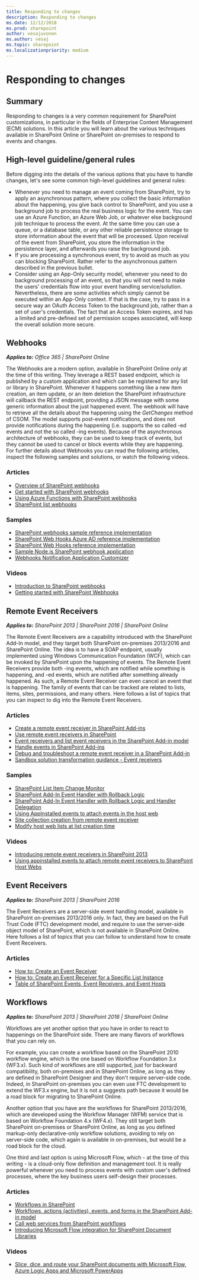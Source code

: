 ```yaml
---
title: Responding to changes
description: Responding to changes
ms.date: 12/12/2018
ms.prod: sharepoint
author: vesajuvonen
ms.author: vesaj
ms.topic: sharepoint
ms.localizationpriority: medium
---
```


# Responding to changes

## Summary
Responding to changes is a very common requirement for SharePoint customizations, in particular in the fields of Enterprise Content Management (ECM) solutions. In this article you will learn about the various techniques available in SharePoint Online or SharePoint on-premises to respond to events and changes.

## High-level guideline/general rules
Before digging into the details of the various options that you have to handle changes, let's see some common high-level guidelines and general rules:
* Whenever you need to manage an event coming from SharePoint, try to apply an asynchronous pattern, where you collect the basic information about the happening, you give back control to SharePoint, and you use a background job to process the real business logic for the event. You can use an Azure Function, an Azure Web Job, or whatever else background job technique to process the event. At the same time you can use a queue, or a database table, or any other reliable persistence storage to store information about the event that will be processed. Upon receival of the event from SharePoint, you store the information in the persistence layer, and afterwards you raise the background job. 
* If you are processing a synchronous event, try to avoid as much as you can blocking SharePoint. Rather refer to the asynchronous pattern described in the previous bullet.
* Consider using an App-Only security model, whenever you need to do background processing of an event, so that you will not need to make the users' credentials flow into your event handling service/solution. Nevertheless, there are some activities which simply cannot be executed within an App-Only context. If that is the case, try to pass in a secure way an OAuth Access Token to the background job, rather than a set of user's credentials. The fact that an Access Token expires, and has a limited and pre-defined set of permission scopes associated, will keep the overall solution more secure.

## Webhooks

_**Applies to:** Office 365 | SharePoint Online_

The Webhooks are a modern option, available in SharePoint Online only at the time of this writing. They leverage a REST based endpoint, which is published by a custom application and which can be registered for any list or library in SharePoint. Whenever it happens something like a new item creation, an item update, or an item deletion the SharePoint infrastructure will callback the REST endpoint, providing a JSON message with some generic information about the just happened event. The webhook will have to retrieve all the details about the happening using the *GetChanges* method of CSOM. The model supports post-event notifications, and does not provide notifications during the happening (i.e. supports the so called -ed events and not the so called -ing events). Because of the asynchronous architecture of webhooks, they can be used to keep track of events, but they cannot be used to cancel or block events while they are happening.
For further details about Webhooks you can read the following articles, inspect the following samples and solutions, or watch the following videos.

### Articles
* [Overview of SharePoint webhooks](https://docs.microsoft.com/sharepoint/dev/apis/webhooks/overview-sharepoint-webhooks)
* [Get started with SharePoint webhooks](https://docs.microsoft.com/sharepoint/dev/apis/webhooks/get-started-webhooks)
* [Using Azure Functions with SharePoint webhooks](https://docs.microsoft.com/sharepoint/dev/apis/webhooks/sharepoint-webhooks-using-azure-functions)
* [SharePoint list webhooks](https://docs.microsoft.com/sharepoint/dev/apis/webhooks/lists/overview-sharepoint-list-webhooks)

### Samples
* [SharePoint webhooks sample reference implementation](https://docs.microsoft.com/sharepoint/dev/apis/webhooks/webhooks-reference-implementation)
* [SharePoint Web Hooks Azure AD reference implementation](https://github.com/SharePoint/sp-dev-samples/tree/master/Samples/WebHooks.List.AzureAD)
* [SharePoint Web Hooks reference implementation](https://github.com/SharePoint/sp-dev-samples/tree/master/Samples/WebHooks.List)
* [Sample Node.js SharePoint webhook application](https://github.com/SharePoint/sp-dev-samples/tree/master/Samples/WebHooks.Nodejs)
* [Webhooks Notification Application Customizer](https://github.com/SharePoint/sp-dev-fx-extensions/tree/master/samples/react-application-webhooks-notification)

### Videos
* [Introduction to SharePoint webhooks](https://www.youtube.com/watch?v=P4a1_EWokwM)
* [Getting started with SharePoint Webhooks](https://www.youtube.com/watch?v=IbVlDkmsh8w)

## Remote Event Receivers

_**Applies to:** SharePoint 2013 | SharePoint 2016 | SharePoint Online_

The Remote Event Receivers are a capability introduced with the SharePoint Add-In model, and they target both SharePoint on-premises 2013/2016 and SharePoint Online. The idea is to have a SOAP endpoint, usually implemented using Windows Communication Foundation (WCF), which can be invoked by SharePoint upon the happening of events. The Remote Event Receivers provide both -ing events, which are notified while something is happening, and -ed events, which are notified after something already happened. As such, a Remote Event Receiver can even cancel an event that is happening. The family of events that can be tracked are related to lists, items, sites, permissions, and many others. Here follows a list of topics that you can inspect to dig into the Remote Event Receivers.

### Articles
* [Create a remote event receiver in SharePoint Add-ins](https://docs.microsoft.com/sharepoint/dev/sp-add-ins/create-a-remote-event-receiver-in-sharepoint-add-ins)
* [Use remote event receivers in SharePoint](https://docs.microsoft.com/sharepoint/dev/solution-guidance/use-remote-event-receivers-in-sharepoint)
* [Event receivers and list event receivers in the SharePoint Add-in model](https://docs.microsoft.com/sharepoint/dev/solution-guidance/event-receiver-and-list-event-receiver-sharepoint-add-in)
* [Handle events in SharePoint Add-ins](https://docs.microsoft.com/sharepoint/dev/sp-add-ins/handle-events-in-sharepoint-add-ins)
* [Debug and troubleshoot a remote event receiver in a SharePoint Add-in](https://docs.microsoft.com/sharepoint/dev/sp-add-ins/debug-and-troubleshoot-a-remote-event-receiver-in-a-sharepoint-add-in)
* [Sandbox solution transformation guidance - Event receivers](https://docs.microsoft.com/sharepoint/dev/solution-guidance/sandbox-solution-transformation-guidance-event-receivers)

### Samples
* [SharePoint List Item Change Monitor](https://github.com/SharePoint/PnP/tree/master/Samples/Core.ListItemChangeMonitor)
* [SharePoint Add-In Event Handler with Rollback Logic](https://github.com/SharePoint/PnP/tree/master/Samples/Core.AppEvents)
* [SharePoint Add-In Event Handler with Rollback Logic and Handler Delegation](https://github.com/SharePoint/PnP/tree/master/Samples/Core.AppEvents.HandlerDelegation)
* [Using AppInstalled events to attach events in the host web](https://github.com/SharePoint/PnP/tree/master/Samples/Core.EventReceivers)
* [Site collection creation from remote event receiver](https://github.com/SharePoint/PnP/tree/master/Samples/Provisioning.ReR)
* [Modify host web lists at list creation time](https://github.com/SharePoint/PnP/tree/master/Samples/Core.EventReceiversBasedModifications)

### Videos
* [Introducing remote event receivers in SharePoint 2013](https://www.youtube.com/watch?v=jHoBgkUlK2M)
* [Using appinstalled events to attach remote event receivers to SharePoint Host Webs](https://channel9.msdn.com/Blogs/Office-365-Dev/Using-appinstalled-events-to-attach-remote-event-receivers-to-SharePoint-Host-Webs-Office-365-Develo)

## Event Receivers

_**Applies to:** SharePoint 2013 | SharePoint 2016_

The Event Receivers are a server-side event handling model, available in SharePoint on-premises 2013/2016 only. In fact, they are based on the Full Trust Code (FTC) development model, and require to use the server-side object model of SharePoint, which is not available in SharePoint Online. Here follows a list of topics that you can follow to understand how to create Event Receivers.

### Articles
* [How to: Create an Event Receiver](https://msdn.microsoft.com/library/ee231563.aspx)
* [How to: Create an Event Receiver for a Specific List Instance](https://msdn.microsoft.com/library/ff398052.aspx)
* [Table of SharePoint Events, Event Receivers, and Event Hosts](https://msdn.microsoft.com/library/office/ff408183(v=office.14).aspx)

## Workflows

_**Applies to:** SharePoint 2013 | SharePoint 2016 | SharePoint Online_

Workflows are yet another option that you have in order to react to happenings on the SharePoint side. There are many flavors of workflows that you can rely on.

For example, you can create a workflow based on the SharePoint 2010 workflow engine, which is the one based on Workflow Foundation 3.x (WF3.x). Such kind of workflows are still supported, just for backward compatibility, both on-premises and in SharePoint Online, as long as they are defined in SharePoint Designer and they don't require server-side code. Indeed, in SharePoint on-premises you can even use FTC development to extend the WF3.x engine, but it is not a suggests path because it would be a road block for migrating to SharePoint Online.

Another option that you have are the workflows for SharePoint 2013/2016, which are developed using the Workflow Manager (WFM) service that is based on Workflow Foundation 4.x (WF4.x). They still target both SharePoint on-premises or SharePoint Online, as long as you defined markup-only declarative-only workflow solutions, avoiding to rely on server-side code, which again is available in on-premises, but would be a road block for the cloud.

One third and last option is using Microsoft Flow, which - at the time of this writing - is a cloud-only flow definition and management tool. It is really powerful whenever you need to process events with custom user's defined processes, where the key business users self-design their processes.

### Articles
* [Workflows in SharePoint](https://docs.microsoft.com/sharepoint/dev/general-development/workflows-in-sharepoint)
* [Workflows, actions (activities), events, and forms in the SharePoint Add-in model](https://docs.microsoft.com/sharepoint/dev/solution-guidance/workflows-actions-events-and-forms-sharepoint-add-in)
* [Call web services from SharePoint workflows](https://docs.microsoft.com/sharepoint/dev/solution-guidance/call-web-services-from-sharepoint-workflows)
* [Introducing Microsoft Flow integration for SharePoint Document Libraries](https://flow.microsoft.com/blog/flow-in-spo-document-libraries/)

### Videos
* [Slice, dice, and route your SharePoint documents with Microsoft Flow, Azure Logic Apps and Microsoft PowerApps](https://channel9.msdn.com/Events/Build/2017/B8079)
